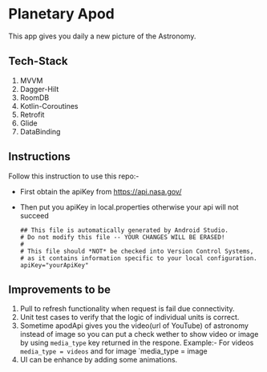 # Planetary Apod

This app gives you daily a new picture of the Astronomy. 



## Tech-Stack

1. MVVM
2. Dagger-Hilt
3. RoomDB
4. Kotlin-Coroutines
5. Retrofit
6. Glide
7. DataBinding



## Instructions

Follow this instruction to use this repo:-

- First obtain the apiKey from https://api.nasa.gov/

- Then put you apiKey in local.properties otherwise your api will not succeed
   

  ```properties
  ## This file is automatically generated by Android Studio.
  # Do not modify this file -- YOUR CHANGES WILL BE ERASED!
  #
  # This file should *NOT* be checked into Version Control Systems,
  # as it contains information specific to your local configuration.
  apiKey="yourApiKey"
  ```



## Improvements to be

1. Pull to refresh functionality when request is fail due connectivity.
2. Unit test cases to verify that the logic of individual units is correct.
3. Sometime apodApi gives you the video(url of YouTube) of astronomy instead of image so you can put a check wether to show video or image by using `media_type` key returned in the respone.
   Example:- For videos `media_type = videos` and for image  `media_type = image 
4. UI can be enhance by adding some animations.
